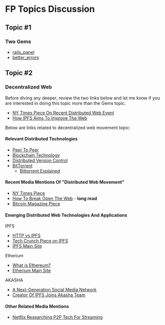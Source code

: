# FP Topics Discussion

## Topic #1

### Two Gems

* [rails_panel](https://github.com/dejan/rails_panel)
* [better_errors](https://github.com/charliesome/better_errors)

## Topic #2

### Decentralized Web

Before diving any deeper, review the two links below and let me know if you are
interested in doing this topic more than the Gems topic.

* [NY Times Piece On Recent Distributed Web Event](http://www.nytimes.com/2016/06/08/technology/the-webs-creator-looks-to-reinvent-it.html)
* [How IPFS Aims To Improve The Web](https://ipfs.io/ipfs/QmNhFJjGcMPqpuYfxL62VVB9528NXqDNMFXiqN5bgFYiZ1/its-time-for-the-permanent-web.html)


Below are links related to decentralized web movement topic:

#### Relevant Distributed Technologies

* [Peer To Peer](https://en.wikipedia.org/wiki/Peer-to-peer)
* [Blockchain Technology](https://en.wikipedia.org/wiki/Blockchain_(database))
* [Distributed Version Control](https://en.wikipedia.org/wiki/Distributed_version_control)
* [BitTorrent](https://en.wikipedia.org/wiki/BitTorrent)
    * [Bittorrent Explained](http://www.howtogeek.com/141257/htg-explains-how-does-bittorrent-work/)

#### Recent Media Mentions Of "Distributed Web Movement"

* [NY Times Piece](http://www.nytimes.com/2016/06/08/technology/the-webs-creator-looks-to-reinvent-it.html)
* [How To Break Open The Web](http://www.fastcompany.com/3061357/the-web-decentralized-distributed-open) - **long read**
* [Bitcoin Magazine Piece](https://bitcoinmagazine.com/articles/decentralized-web-initiative-aims-to-reinvent-web-with-peer-to-peer-and-blockchain-technology-1465574954)

#### Emerging Distributed Web Technologies And Applications

IPFS

* [HTTP vs IPFS](https://ipfs.io/ipfs/QmNhFJjGcMPqpuYfxL62VVB9528NXqDNMFXiqN5bgFYiZ1/its-time-for-the-permanent-web.html)
* [Tech Crunch Piece on IPFS](https://techcrunch.com/2015/10/04/why-the-internet-needs-ipfs-before-its-too-late/)
* [IPFS Main Site](https://ipfs.io/)

Etherium

* [What is Ethereum?](https://ethereum.gitbooks.io/frontier-guide/content/ethereum.html)
* [Etherium Main Site](https://ethereum.org/)

AKASHA

* [A Next-Generation Social Media Network](http://akasha.world/)
* [Creator Of IPFS Joins Akasha Team](http://blog.akasha.world/2016/05/31/juan-benet-the-creator-of-ipfs-joins-akasha/)

#### Other Related Media Mentions

* [Netflix Researching P2P Tech For Streaming](http://arstechnica.com/information-technology/2014/04/netflix-researching-large-scale-peer-to-peer-technology-for-streaming/)



